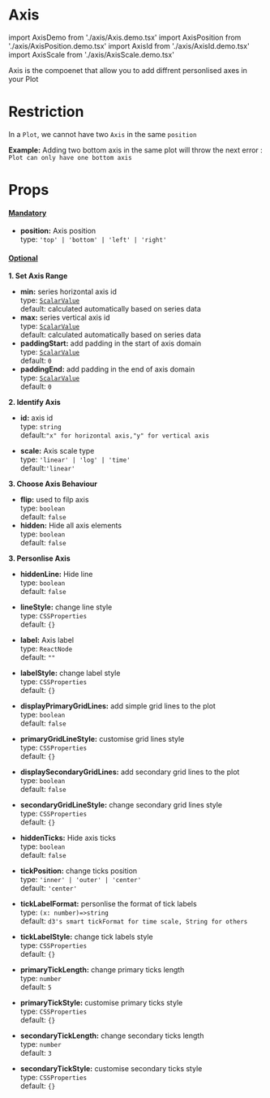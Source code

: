 # Axis

import AxisDemo from './axis/Axis.demo.tsx'
import AxisPosition from './axis/AxisPosition.demo.tsx'
import AxisId from './axis/AxisId.demo.tsx'
import AxisScale from './axis/AxisScale.demo.tsx'

Axis is the compoenet that allow you to add diffrent personlised axes in your Plot

<AxisDemo/>

# Restriction

In a `Plot`, we cannot have two `Axis` in the same `position`

**Example:**
Adding two bottom axis in the same plot will throw the next error :<br/>
`Plot can only have one bottom axis`

# Props

#### <u>Mandatory</u>

- **position:** Axis position<br/>
  type: `'top' | 'bottom' | 'left' | 'right'`

<AxisPosition/>

#### <u>Optional</u>

**1. Set Axis Range**

- **min:** series horizontal axis id <br />
  type: [`ScalarValue`](./000_intro.md)<br/>
  default: calculated automatically based on series data
- **max:** series vertical axis id <br />
  type: [`ScalarValue`](./000_intro.md)<br/>
  default: calculated automatically based on series data
- **paddingStart:** add padding in the start of axis domain<br />
  type: [`ScalarValue`](./000_intro.md)<br/>
  default: `0`
- **paddingEnd:** add padding in the end of axis domain<br />
  type: [`ScalarValue`](./000_intro.md)<br/>
  default: `0`

**2. Identify Axis**

- **id:** axis id<br/>
  type: `string`<br/>
  default:`"x" for horizontal axis,"y" for vertical axis`

<AxisId />

- **scale:** Axis scale type<br/>
  type: `'linear' | 'log' | 'time'`<br/>
  default:`'linear'`

<AxisScale />

**3. Choose Axis Behaviour**

- **flip:** used to filp axis<br />
  type: `boolean`<br/>
  default: `false`
- **hidden:** Hide all axis elements<br />
  type: `boolean`<br/>
  default: `false`

**3. Personlise Axis**

- **hiddenLine:** Hide line<br />
  type: `boolean`<br/>
  default: `false`
- **lineStyle:** change line style<br />
  type: `CSSProperties`<br/>
  default: `{}`

- **label:** Axis label<br />
  type: `ReactNode`<br/>
  default: `""`
- **labelStyle:** change label style<br />
  type: `CSSProperties`<br/>
  default: `{}`

- **displayPrimaryGridLines:** add simple grid lines to the plot<br />
  type: `boolean`<br/>
  default: `false`
- **primaryGridLineStyle:** customise grid lines style<br />
  type: `CSSProperties`<br/>
  default: `{}`

- **displaySecondaryGridLines:** add secondary grid lines to the plot<br />
  type: `boolean`<br/>
  default: `false`
- **secondaryGridLineStyle:** change secondary grid lines style<br />
  type: `CSSProperties`<br/>
  default: `{}`

- **hiddenTicks:** Hide axis ticks<br />
  type: `boolean`<br/>
  default: `false`
- **tickPosition:** change ticks position<br />
  type: `'inner' | 'outer' | 'center'`<br/>
  default: `'center'`

- **tickLabelFormat:** personlise the format of tick labels<br />
  type: `(x: number)=>string`<br/>
  default: `d3's smart tickFormat for time scale, String for others`
- **tickLabelStyle:** change tick labels style<br />
  type: `CSSProperties`<br/>
  default: `{}`

- **primaryTickLength:** change primary ticks length<br />
  type: `number`<br/>
  default: `5`
- **primaryTickStyle:** customise primary ticks style<br />
  type: `CSSProperties`<br/>
  default: `{}`

- **secondaryTickLength:** change secondary ticks length<br />
  type: `number`<br/>
  default: `3`
- **secondaryTickStyle:** customise secondary ticks style<br />
  type: `CSSProperties`<br/>
  default: `{}`
